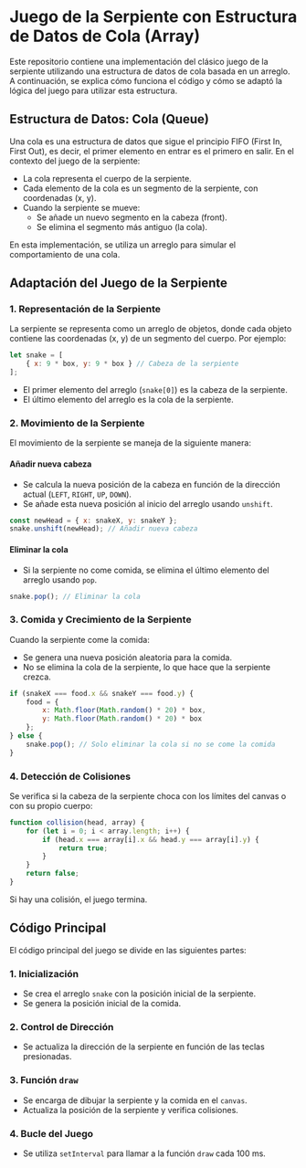 # Juego de la Serpiente con Estructura de Datos de Cola (Array)

Este repositorio contiene una implementación del clásico juego de la serpiente utilizando una estructura de datos de cola basada en un arreglo. A continuación, se explica cómo funciona el código y cómo se adaptó la lógica del juego para utilizar esta estructura.

## Estructura de Datos: Cola (Queue)

Una cola es una estructura de datos que sigue el principio FIFO (First In, First Out), es decir, el primer elemento en entrar es el primero en salir. En el contexto del juego de la serpiente:

- La cola representa el cuerpo de la serpiente.
- Cada elemento de la cola es un segmento de la serpiente, con coordenadas (x, y).
- Cuando la serpiente se mueve:
  - Se añade un nuevo segmento en la cabeza (front).
  - Se elimina el segmento más antiguo (la cola).

En esta implementación, se utiliza un arreglo para simular el comportamiento de una cola.

## Adaptación del Juego de la Serpiente

### 1. Representación de la Serpiente

La serpiente se representa como un arreglo de objetos, donde cada objeto contiene las coordenadas (x, y) de un segmento del cuerpo. Por ejemplo:

```javascript
let snake = [
    { x: 9 * box, y: 9 * box } // Cabeza de la serpiente
];
```

- El primer elemento del arreglo (`snake[0]`) es la cabeza de la serpiente.
- El último elemento del arreglo es la cola de la serpiente.

### 2. Movimiento de la Serpiente

El movimiento de la serpiente se maneja de la siguiente manera:

#### Añadir nueva cabeza

- Se calcula la nueva posición de la cabeza en función de la dirección actual (`LEFT`, `RIGHT`, `UP`, `DOWN`).
- Se añade esta nueva posición al inicio del arreglo usando `unshift`.

```javascript
const newHead = { x: snakeX, y: snakeY };
snake.unshift(newHead); // Añadir nueva cabeza
```

#### Eliminar la cola

- Si la serpiente no come comida, se elimina el último elemento del arreglo usando `pop`.

```javascript
snake.pop(); // Eliminar la cola
```

### 3. Comida y Crecimiento de la Serpiente

Cuando la serpiente come la comida:

- Se genera una nueva posición aleatoria para la comida.
- No se elimina la cola de la serpiente, lo que hace que la serpiente crezca.

```javascript
if (snakeX === food.x && snakeY === food.y) {
    food = {
        x: Math.floor(Math.random() * 20) * box,
        y: Math.floor(Math.random() * 20) * box
    };
} else {
    snake.pop(); // Solo eliminar la cola si no se come la comida
}
```

### 4. Detección de Colisiones

Se verifica si la cabeza de la serpiente choca con los límites del canvas o con su propio cuerpo:

```javascript
function collision(head, array) {
    for (let i = 0; i < array.length; i++) {
        if (head.x === array[i].x && head.y === array[i].y) {
            return true;
        }
    }
    return false;
}
```

Si hay una colisión, el juego termina.

## Código Principal

El código principal del juego se divide en las siguientes partes:

### 1. Inicialización

- Se crea el arreglo `snake` con la posición inicial de la serpiente.
- Se genera la posición inicial de la comida.

### 2. Control de Dirección

- Se actualiza la dirección de la serpiente en función de las teclas presionadas.

### 3. Función `draw`

- Se encarga de dibujar la serpiente y la comida en el `canvas`.
- Actualiza la posición de la serpiente y verifica colisiones.

### 4. Bucle del Juego

- Se utiliza `setInterval` para llamar a la función `draw` cada 100 ms.

